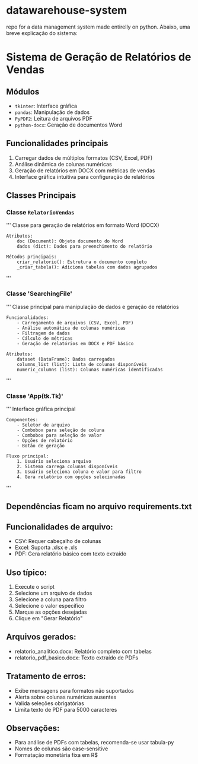# datawarehouse-system
repo for a data management system made entirelly on python. Abaixo, uma breve explicação do sistema:

# Sistema de Geração de Relatórios de Vendas  

## Módulos  
- `tkinter`: Interface gráfica  
- `pandas`: Manipulação de dados  
- `PyPDF2`: Leitura de arquivos PDF  
- `python-docx`: Geração de documentos Word  

## Funcionalidades principais  
1. Carregar dados de múltiplos formatos (CSV, Excel, PDF)  
2. Análise dinâmica de colunas numéricas  
3. Geração de relatórios em DOCX com métricas de vendas  
4. Interface gráfica intuitiva para configuração de relatórios  

## Classes Principais  

### Classe `RelatorioVendas`  
'''
    Classe para geração de relatórios em formato Word (DOCX)  
    
    Atributos:  
        doc (Document): Objeto documento do Word  
        dados (dict): Dados para preenchimento do relatório  

    Métodos principais:  
        criar_relatorio(): Estrutura o documento completo  
        _criar_tabela(): Adiciona tabelas com dados agrupados  
'''    

### Classe 'SearchingFile'
'''
Classe principal para manipulação de dados e geração de relatórios  
    
    Funcionalidades:  
        - Carregamento de arquivos (CSV, Excel, PDF)  
        - Análise automática de colunas numéricas  
        - Filtragem de dados  
        - Cálculo de métricas  
        - Geração de relatórios em DOCX e PDF básico  

    Atributos:  
        dataset (DataFrame): Dados carregados  
        columns_list (list): Lista de colunas disponíveis  
        numeric_columns (list): Colunas numéricas identificadas
'''

### Classe 'App(tk.Tk)'
'''
 Interface gráfica principal  
    
    Componentes:  
        - Seletor de arquivo  
        - Combobox para seleção de coluna  
        - Combobox para seleção de valor  
        - Opções de relatório  
        - Botão de geração  
    
    Fluxo principal:  
        1. Usuário seleciona arquivo  
        2. Sistema carrega colunas disponíveis  
        3. Usuário seleciona coluna e valor para filtro  
        4. Gera relatório com opções selecionadas  
'''

## Dependências ficam no arquivo requirements.txt

## Funcionalidades de arquivo:
- CSV: Requer cabeçalho de colunas
- Excel: Suporta .xlsx e .xls
- PDF: Gera relatório básico com texto extraído

## Uso típico:
1. Execute o script
2. Selecione um arquivo de dados
3. Selecione a coluna para filtro
4. Selecione o valor específico
5. Marque as opções desejadas
6. Clique em "Gerar Relatório"

## Arquivos gerados:
- relatorio_analitico.docx: Relatório completo com tabelas
- relatorio_pdf_basico.docx: Texto extraído de PDFs

## Tratamento de erros:
- Exibe mensagens para formatos não suportados
- Alerta sobre colunas numéricas ausentes
- Valida seleções obrigatórias
- Limita texto de PDF para 5000 caracteres

## Observações:
- Para análise de PDFs com tabelas, recomenda-se usar tabula-py
- Nomes de colunas são case-sensitive
- Formatação monetária fixa em R$
